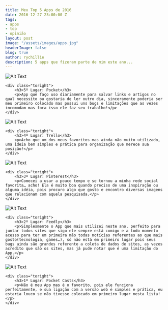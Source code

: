 ```yaml
---
title: Meu Top 5 Apps de 2016
date: 2016-12-27 23:00:00 Z
tags:
- apps
- top
- opinião
layout: post
image: "/assets/images/apps.jpg"
headerImage: false
blog: true
author: rychillie
description: 5 apps que fizeram parte de mim este ano...
---
```


<script async src="//pagead2.googlesyndication.com/pagead/js/adsbygoogle.js"></script>
<!-- Final_texto_okgnow -->
<ins class="adsbygoogle"
     style="display:block"
     data-ad-client="ca-pub-7837358846130941"
     data-ad-slot="9265933715"
     data-ad-format="auto"></ins>
<script>
(adsbygoogle = window.adsbygoogle || []).push({});
</script>


<div class="side-by-side">
    <div class="toleft">
        <img class="image" src="https://pbs.twimg.com/profile_images/776855558578065408/lIYl1qqQ.jpg" alt="Alt Text">
    </div>

    <div class="toright">
        <h3>5º Lugar: Pocket</h3>
        <p>App que faço uso diariamente para salvar links e artigos no qual necessito ou gostaria de ler outro dia, sinceramente poderia ser meu primeiro colocado mas possui uns bugs e limitações que as vezes incomodam mas fora isso ele faz seu trabalho!</p>
    </div>
</div>

<div class="side-by-side">
    <div class="toleft">
        <img class="image" src="http://br.blog.trello.com/wp-content/uploads/2015/07/trello-logo-blue.png" alt="Alt Text">
    </div>

    <div class="toright">
        <h3>4º Lugar: Trello</h3>
        <p>Acho que um dos meus favoritos mas ainda não muito utilizado, uma ideia bem simples e prática para organização que merece sua posição!</p>
    </div>
</div>

<div class="side-by-side">
    <div class="toleft">
        <img class="image" src="http://www.clixmarketing.com/blog/wp-content/uploads/2016/06/635946503189638341-239880403_pinterest.jpg" alt="Alt Text">
    </div>

    <div class="toright">
        <h3>3º Lugar: Pinterest</h3>
        <p>Comecei a usar a pouco tempo e se tornou a minha rede social favorita… acho! Ela é muito boa quando preciso de uma inspiração ou alguma idéia, pois procuro algo que gosto e encontro diversas imagens que relacionam com aquela pesquisada.</p>
    </div>
</div>

<div class="side-by-side">
    <div class="toleft">
        <img class="image" src="http://www.meu-smartphone.com/wp-content/uploads/2015/09/Capa-Feedly.jpg" alt="Alt Text">
    </div>

    <div class="toright">
        <h3>2º Lugar: Feedly</h3>
        <p>Simplesmente o App que mais utilizei neste ano, perfeito para juntar todos sites que sigo ele sempre está comigo e a todo momento acesso para ter em primeira mão todas notícias referentes ao que mais gosto(tecnologia, games…), só não está em primeiro lugar pois seus bugs ainda são grandes referente a coleta de dados de sites, as vezes acredito que são os sites, mas já pude notar que é uma limitação do App.</p>
    </div>
</div>

<div class="side-by-side">
    <div class="toleft">
        <img class="image" src="https://lh6.ggpht.com/KItvb_F5fVTvQg3hWNc4idE_QBDjWgu5yDseSbb9fguTbGJGRvMbLEHqAZp-eKCSDA=w300" alt="Alt Text">
    </div>

    <div class="toright">
        <h3>1º Lugar: Pocket Casts</h3>
        <p>Não é meu App mas é o favorito, pois ele funciona perfeitamente, e sua ligação com a versão web é simples e prática, eu estaria louco se não tivesse colocado em primeiro lugar nesta lista!</p>
    </div>
</div>
